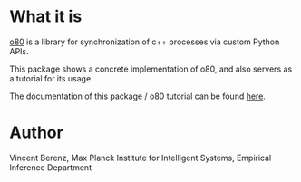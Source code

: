 

# What it is

[o80](http://people.tuebingen.mpg.de/mpi-is-software/o80/docs/o80/index.html) is a library for synchronization of c++ processes via custom Python APIs.

This package shows a concrete implementation of o80, and also servers as a tutorial for its usage.

The documentation of this package / o80 tutorial can be found [here](http://people.tuebingen.mpg.de/mpi-is-software/o80/docs/o80_example/index.html).


# Author

Vincent Berenz, Max Planck Institute for Intelligent Systems, Empirical Inference Department


